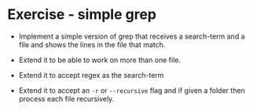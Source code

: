 # Exercise - simple grep

* Implement a simple version of grep that receives a search-term and a file and shows the lines in the file that match.

* Extend it to be able to work on more than one file.
* Extend it to accept regex as the search-term
* Extend it to accept an `-r` or `--recursive` flag and if given a folder then process each file recursively.


